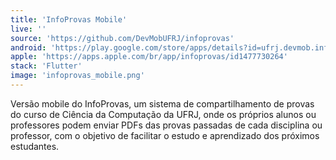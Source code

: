 ```yaml
---
title: 'InfoProvas Mobile'
live: ''
source: 'https://github.com/DevMobUFRJ/infoprovas'
android: 'https://play.google.com/store/apps/details?id=ufrj.devmob.infoprovas'
apple: 'https://apps.apple.com/br/app/infoprovas/id1477730264'
stack: 'Flutter'
image: 'infoprovas_mobile.png'
---
```


Versão mobile do InfoProvas, um sistema de compartilhamento de provas do curso de Ciência da Computação da UFRJ, onde os próprios alunos ou professores podem enviar PDFs das provas passadas de cada disciplina ou professor, com o objetivo de facilitar o estudo e aprendizado dos próximos estudantes.
